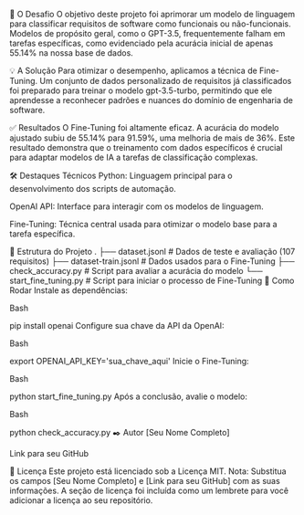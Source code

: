🎯 O Desafio
O objetivo deste projeto foi aprimorar um modelo de linguagem para classificar requisitos de software como funcionais ou não-funcionais. Modelos de propósito geral, como o GPT-3.5, frequentemente falham em tarefas específicas, como evidenciado pela acurácia inicial de apenas 55.14% na nossa base de dados.

💡 A Solução
Para otimizar o desempenho, aplicamos a técnica de Fine-Tuning. Um conjunto de dados personalizado de requisitos já classificados foi preparado para treinar o modelo gpt-3.5-turbo, permitindo que ele aprendesse a reconhecer padrões e nuances do domínio de engenharia de software.

✅ Resultados
O Fine-Tuning foi altamente eficaz. A acurácia do modelo ajustado subiu de 55.14% para 91.59%, uma melhoria de mais de 36%. Este resultado demonstra que o treinamento com dados específicos é crucial para adaptar modelos de IA a tarefas de classificação complexas.

🛠️ Destaques Técnicos
Python: Linguagem principal para o desenvolvimento dos scripts de automação.

OpenAI API: Interface para interagir com os modelos de linguagem.

Fine-Tuning: Técnica central usada para otimizar o modelo base para a tarefa específica.

📂 Estrutura do Projeto
.
├── dataset.jsonl                  # Dados de teste e avaliação (107 requisitos)
├── dataset-train.jsonl            # Dados usados para o Fine-Tuning
├── check_accuracy.py              # Script para avaliar a acurácia do modelo
└── start_fine_tuning.py           # Script para iniciar o processo de Fine-Tuning
🚀 Como Rodar
Instale as dependências:

Bash

pip install openai
Configure sua chave da API da OpenAI:

Bash

export OPENAI_API_KEY='sua_chave_aqui'
Inicie o Fine-Tuning:

Bash

python start_fine_tuning.py
Após a conclusão, avalie o modelo:

Bash

python check_accuracy.py
✒️ Autor
[Seu Nome Completo]

Link para seu GitHub

📄 Licença
Este projeto está licenciado sob a Licença MIT.
Nota: Substitua os campos [Seu Nome Completo] e [Link para seu GitHub] com as suas informações. A seção de licença foi incluída como um lembrete para você adicionar a licença ao seu repositório.
